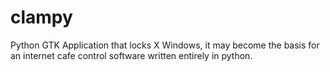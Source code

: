 # clampy
Python GTK Application that locks X Windows, it may become the basis for an internet cafe control software written entirely in python.
